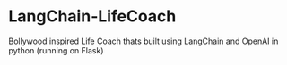 # LangChain-LifeCoach
Bollywood inspired Life Coach thats built using LangChain and OpenAI in python (running on Flask)
